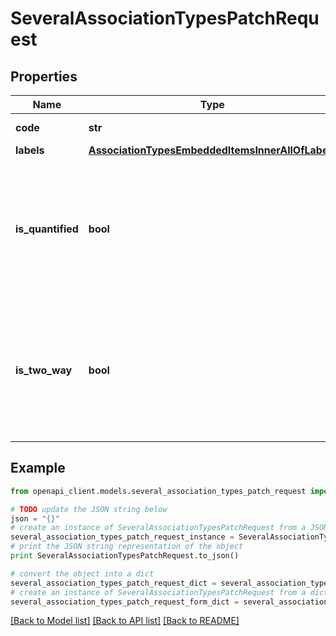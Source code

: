 # SeveralAssociationTypesPatchRequest


## Properties
Name | Type | Description | Notes
------------ | ------------- | ------------- | -------------
**code** | **str** | Association type code | 
**labels** | [**AssociationTypesEmbeddedItemsInnerAllOfLabels**](AssociationTypesEmbeddedItemsInnerAllOfLabels.md) |  | [optional] 
**is_quantified** | **bool** | When true, the association is a quantified association (Only available in the PIM Serenity version.) | [optional] [default to False]
**is_two_way** | **bool** | When true, the association is a two-way association (Only available in the PIM Serenity version.) | [optional] [default to False]

## Example

```python
from openapi_client.models.several_association_types_patch_request import SeveralAssociationTypesPatchRequest

# TODO update the JSON string below
json = "{}"
# create an instance of SeveralAssociationTypesPatchRequest from a JSON string
several_association_types_patch_request_instance = SeveralAssociationTypesPatchRequest.from_json(json)
# print the JSON string representation of the object
print SeveralAssociationTypesPatchRequest.to_json()

# convert the object into a dict
several_association_types_patch_request_dict = several_association_types_patch_request_instance.to_dict()
# create an instance of SeveralAssociationTypesPatchRequest from a dict
several_association_types_patch_request_form_dict = several_association_types_patch_request.from_dict(several_association_types_patch_request_dict)
```
[[Back to Model list]](../README.md#documentation-for-models) [[Back to API list]](../README.md#documentation-for-api-endpoints) [[Back to README]](../README.md)


